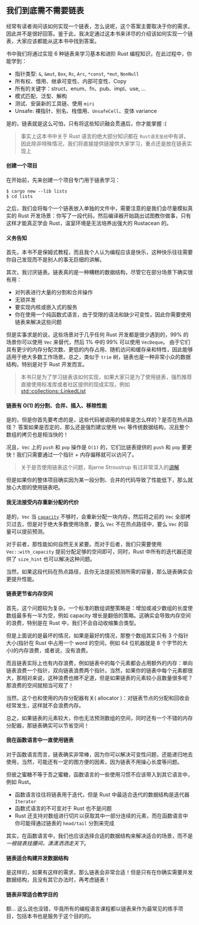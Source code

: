 ## 我们到底需不需要链表
经常有读者询问该如何实现一个链表，怎么说呢，这个答案主要取决于你的需求，因此并不是很好回答。鉴于此，我决定通过这本书来详尽的介绍该如何实现一个链表，大家应该都能从这本书中找到答案。

书中我们将通过实现 6 种链表来学习基本和进阶 Rust 编程知识，在此过程中，你能学到：

- 指针类型: `&`, `&mut`, `Box`, `Rc`, `Arc`, `*const`, `*mut`, `NonNull`
- 所有权、借用、继承可变性、内部可变性、Copy
- 所有的关键字：struct、enum、fn、pub、impl、use, ...
- 模式匹配、泛型、解构
- 测试、安装新的工具链、使用 `miri`
- Unsafe: 裸指针、别名、栈借用、`UnsafeCell`、变体 variance

是的，链表就是这么可怕，只有将这些知识融会贯通后，你才能掌握 :( 


> 事实上这本书中关于 Rust 语言的绝大部分知识都在 `Rust语言圣经`中有讲，因此除非特殊情况，我们将直接提供链接供大家学习，重点还是放在链表实现上

#### 创建一个项目
在开始前，先来创建一个项目专门用于链表学习：
```shell
$ cargo new --lib lists
$ cd lists
```

之后，我们会将每个一个链表放入单独的文件中，需要注意的是我们会尽量模拟真实的 Rust 开发场景：你写了一段代码，然后编译器开始跳出试图教你做事，只有这样才能真正学会 Rust，温室环境是无法培养出强大的 Rustacean 的。

#### 义务告知
首先，本书不是保姆式教程，而且我个人认为编程应该是快乐，这种快乐往往需要你自己发现而不是别人的事无巨细的讲解。

其次，我讨厌链表。链表真的是一种糟糕的数据结构，尽管它在部分场景下确实很有用：

- 对列表进行大量的分割和合并操作
- 无锁并发
- 要实现内核或嵌入式的服务
- 你在使用一个纯函数式语言，由于受限的语法和缺少可变性，因此你需要使用链表来解决这些问题

但是实事求是的说，这些场景对于几乎任何 Rust 开发都是很少遇到的，99% 的场景你可以使用 `Vec` 来替代，然后 1% 中的 99% 可以使用 `VecDeque`。 由于它们具有更少的内存分配次数、更低的内存占用、随机访问和缓存亲和特性，因此能够适用于绝大多数工作场景。总之，类似于 `trie` 树，链表也是一种非常小众的数据结构，特别是对于 Rust 开发而言。

> 本书只是为了学习链表该如何实现，如果大家只是为了使用链表，强烈推荐直接使用标准库或者社区提供的现成实现，例如 [std::collections::LinkedList](https://doc.rust-lang.org/std/collections/struct.LinkedList.html)

#### 链表有 O(1) 的分割、合并、插入、移除性能
是的，但是你首先要考虑的是，这些代码被调用的频率是怎么样的？是否在热点路径？ 答案如果是否定的，那么还是强烈建议使用 `Vec` 等传统数据结构，况且整个数组的拷贝也是相当快的！

况且，`Vec` 上的 `push` 和 `pop` 操作是 `O(1)` 的，它们比链表提供的 `push` 和 `pop` 要更快！我们只需要通过一个指针 + 内存偏移就可以访问了。

> 关于是否使用链表这个问题，Bjarne Stroustrup 有过非常深入的[讲解](https://www.youtube.com/watch?v=YQs6IC-vgmo)

但是如果你的整体项目确实因为某一段分割、合并的代码导致了性能低下，那么就放心大胆的使用链表吧。


#### 我无法接受内存重新分配的代价
是的，`Vec` 当 [`capacity`](https://zh-practice.course.rs/collections/vector.html#capacity) 不够时，会重新分配一块内存，然后将之前的 `Vec` 全部拷贝过去，但是对于绝大多数使用场景，要么 `Vec` 不在热点路径中，要么 `Vec` 的容量可以提前预测。

对于前者，那性能如何自然无关紧要。而对于后者，我们只需要使用 `Vec::with_capacity` 提前分配足够的空间即可，同时，Rust 中所有的迭代器还提供了 `size_hint` 也可以解决这种问题。


当然，如果这段代码在热点路径，且你无法提前预测所需的容量，那么链表确实会更提升性能。

#### 链表更节省内存空间
首先，这个问题较为复杂。一个标准的数组调整策略是：增加或减少数组的长度使数组最多有一半为空，例如 capacity 增长是翻倍的策略。这确实会导致内存空间的浪费，特别是在 Rust 中，我们不会自动收缩集合类型。

但是上面说的是最坏的情况，如果是最好的情况，那整个数组其实只有 3 个指针大小(指针在 Rust 中占用一个 word 的空间，例如 64 位机器就是 8 个字节的大小)的内存浪费，或者说，没有浪费。

而且链表实际上也有内存浪费，例如链表中的每个元素都会占用额外的内存：单向链表浪费一个指针，双向链表浪费两个指针。当然，如果你的链表中每个元素都很大，那相对来说，这种浪费也微不足道，但是如果链表的元素较小且数量很多呢？那浪费的空间就相当可观了！

当然，这个也和使用的内存分配器有关( allocator )：对链表节点的分配和回收会经常发生，这样就不会浪费内存。

总之，如果链表的元素较大，你也无法预测数组的空间，同时还有一个不错的内存分配器，那链表确实可以节省空间！

#### 我在函数语言中一直使用链表
对于函数语言而言，链表确实非常棒，因为你可以解决可变性问题，还能递归地去使用，当然，可能还有一定的图方便的因素，因为链表不用操心长度等问题。

但彼之蜜糖不等于吾之蜜糖，函数语言的一些使用习惯不应该带入到其它语言中，例如 Rust。

- 函数语言往往将链表用于迭代，但是 Rust 中最适合迭代的数据结构是迭代器 `Iterator`
- 函数式语言的不可变对于 Rust 也不是问题
- Rust 还支持对数组进行切片以获取其中一部分连续的元素，而在函数语言中你可能得通过链表的 `head/tail` 分割来完成


其实，在函数语言中，我们也应该选择合适的数据结构来解决适合的场景，而不是*一根链表挂腰间，潇潇洒洒走天下*。


#### 链表适合构建并发数据结构
是这样的，如果有这样的需求，那么链表会非常合适！但是只有在你确实需要并发数据结构，且没有其它办法时，再考虑链表！

#### 链表非常适合教学目的
额... 这么说也没错，毕竟所有的编程语言课程都以链表来作为最常见的练手项目，包括本书也是服务于这个目的的。



